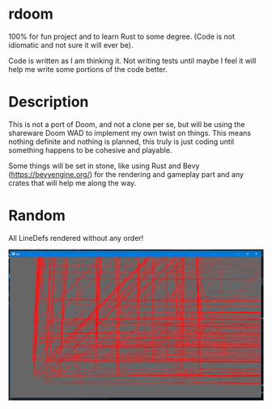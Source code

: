 # rdoom

100% for fun project and to learn Rust to some degree. (Code is not idiomatic and not sure it will ever be).

Code is written as I am thinking it. Not writing tests until maybe I feel it will help me write some portions of the code better. 

# Description

This is not a port of Doom, and not a clone per se, but will be using the shareware Doom WAD to implement my own twist on things. This means nothing definite and nothing is planned, this truly is just coding until something happens to be cohesive and playable.

Some things will be set in stone, like using Rust and Bevy (https://bevyengine.org/) for the rendering and gameplay part and any crates that will help me along the way.


# Random

All LineDefs rendered without any order!

<img src="https://github.com/codedjinn/rdoom/blob/main/docs/images/screenshot.png"/>

